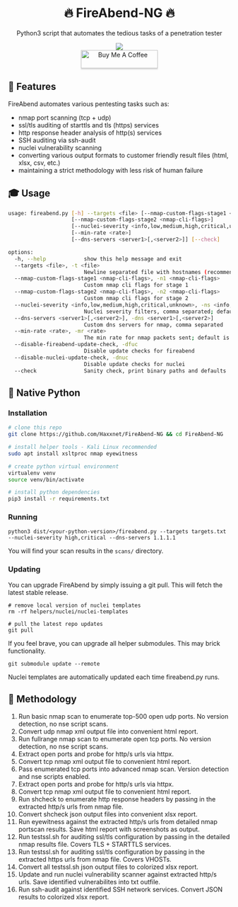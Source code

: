 <div align="center" width="100%">
    <h1>🔥 FireAbend-NG 🔥</h1>
    <p>Python3 script that automates the tedious tasks of a penetration tester</p><p>
    <a target="_blank" href="https://github.com/l4rm4nd"><img src="https://img.shields.io/badge/maintainer-LRVT-orange" /></a><br>
    <!--<a target="_blank" href="#"><img src="https://ForTheBadge.com/images/badges/makes-people-smile.svg" /></a><br>-->
    <a href="https://www.buymeacoffee.com/LRVT" target="_blank"><img src="https://www.buymeacoffee.com/assets/img/custom_images/orange_img.png" alt="Buy Me A Coffee" style="height: 41px !important;width: 174px !important;box-shadow: 0px 3px 2px 0px rgba(190, 190, 190, 0.5) !important;-webkit-box-shadow: 0px 3px 2px 0px rgba(190, 190, 190, 0.5) !important;" ></a>
</div>

## 💎 Features

FireAbend automates various pentesting tasks such as:

- nmap port scanning (tcp + udp)
- ssl/tls auditing of starttls and tls (https) services
- http response header analysis of http(s) services
- SSH auditing via ssh-audit
- nuclei vulnerability scanning
- converting various output formats to customer friendly result files (html, xlsx, csv, etc.)
- maintaining a strict methodology with less risk of human failure

## 🎓 Usage

````bash
usage: fireabend.py [-h] --targets <file> [--nmap-custom-flags-stage1 <nmap-cli-flags>]
                    [--nmap-custom-flags-stage2 <nmap-cli-flags>]
                    [--nuclei-severity <info,low,medium,high,critical,unknown>]
                    [--min-rate <rate>]
                    [--dns-servers <server1>[,<server2>]] [--check]

options:
  -h, --help            show this help message and exit
  --targets <file>, -t <file>
                        Newline separated file with hostnames (recommended) or ip addresses
  --nmap-custom-flags-stage1 <nmap-cli-flags>, -n1 <nmap-cli-flags>
                        Custom nmap cli flags for stage 1
  --nmap-custom-flags-stage2 <nmap-cli-flags>, -n2 <nmap-cli-flags>
                        Custom nmap cli flags for stage 2
  --nuclei-severity <info,low,medium,high,critical,unknown>, -ns <info,low,medium,high,critical,unknown>
                        Nuclei severity filters, comma separated; default is low,medium,high,critical
  --dns-servers <server1>[,<server2>], -dns <server1>[,<server2>]
                        Custom dns servers for nmap, comma separated
  --min-rate <rate>, -mr <rate>
                        The min rate for nmap packets sent; default is 5000
  --disable-fireabend-update-check, -dfuc
                        Disable update checks for fireabend
  --disable-nuclei-update-check, -dnuc
                        Disable update checks for nuclei
  --check               Sanity check, print binary paths and defaults
````
## 🐍 Native Python

### Installation

````bash
# clone this repo
git clone https://github.com/Haxxnet/FireAbend-NG && cd FireAbend-NG

# install helper tools - Kali Linux recommended
sudo apt install xsltproc nmap eyewitness

# create python virtual environment
virtualenv venv
source venv/bin/activate

# install python dependencies
pip3 install -r requirements.txt
````

### Running

````
python3 dist/<your-python-version>/fireabend.py --targets targets.txt --nuclei-severity high,critical --dns-servers 1.1.1.1
````

You will find your scan results in the `scans/` directory.

### Updating

You can upgrade FireAbend by simply issuing a git pull. This will fetch the latest stable release.

````
# remove local version of nuclei templates
rm -rf helpers/nuclei/nuclei-templates

# pull the latest repo updates
git pull
````

If you feel brave, you can upgrade all helper submodules. This may brick functionality.

```
git submodule update --remote
```

Nuclei templates are automatically updated each time fireabend.py runs.

## 🔎 Methodology

1. Run basic nmap scan to enumerate top-500 open udp ports. No version detection, no nse script scans.
2. Convert udp nmap xml output file into convenient html report.
3. Run fullrange nmap scan to enumerate open tcp ports. No version detection, no nse script scans.
4. Extract open ports and probe for http/s urls via httpx.
5. Convert tcp nmap xml output file to convenient html report.
6. Pass enumerated tcp ports into advanced nmap scan. Version detection and nse scripts enabled.
7. Extract open ports and probe for http/s urls via httpx.
8. Convert tcp nmap xml output file to convenient html report.
9. Run shcheck to enumerate http response headers by passing in the extracted http/s urls from nmap file.
10. Convert shcheck json output files into convenient xlsx report.
11. Run eyewitness against the extracted http/s urls from detailed nmap portscan results. Save html report with screenshots as output.
12. Run testssl.sh for auditing ssl/tls configuration by passing in the detailed nmap results file. Covers TLS + STARTTLS services.
13. Run testssl.sh for auditing ssl/tls configuration by passing in the extracted https urls from nmap file. Covers VHOSTs.
14. Convert all testssl.sh json output files to colorized xlsx report.
15. Update and run nuclei vulnerability scanner against extracted http/s urls. Save identified vulnerabilites into txt outfile.
16. Run ssh-audit against identified SSH network services. Convert JSON results to colorized xlsx report.
